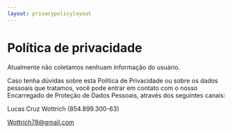 ```yaml
---
layout: privacypolicylayout
---
```


# Política de privacidade
Atualmente não coletamos nenhuam informação do usuário.

Caso tenha dúvidas sobre esta Política de Privacidade ou sobre os dados pessoais que tratamos, você pode entrar em contato com o nosso Encarregado de Proteção de Dados Pessoais, através dos seguintes canais:

Lucas Cruz Wottrich (854.899.300-63)

Wottrich78@gmail.com
